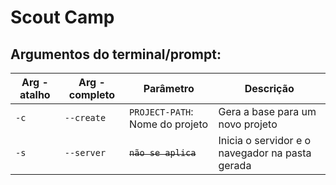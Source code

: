 # Scout Camp

## Argumentos do terminal/prompt:

| Arg - atalho | Arg - completo | Parâmetro | Descrição |
| ------------ | -------------- | --------- | --------- |
|`-c`|`--create`|`PROJECT-PATH`: Nome do projeto| Gera a base para um novo projeto|
|`-s`|`--server`|~~`não se aplica`~~|Inicia o servidor e o navegador na pasta gerada|
